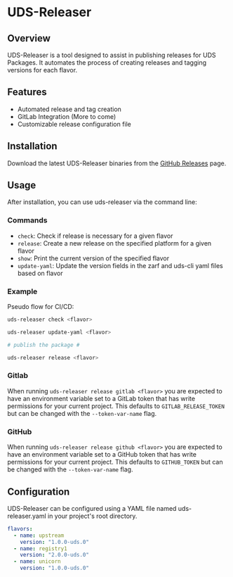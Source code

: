 # UDS-Releaser

## Overview

UDS-Releaser is a tool designed to assist in publishing releases for UDS Packages. It automates the process of creating releases and tagging versions for each flavor.

## Features

- Automated release and tag creation
- GitLab Integration (More to come)
- Customizable release configuration file

## Installation

Download the latest UDS-Releaser binaries from the [GitHub Releases](https://github.com/defenseunicorns/uds-releaser/releases) page.

## Usage

After installation, you can use uds-releaser via the command line:

### Commands

- `check`: Check if release is necessary for a given flavor
- `release`: Create a new release on the specified platform for a given flavor
- `show`: Print the current version of the specified flavor
- `update-yaml`: Update the version fields in the zarf and uds-cli yaml files based on flavor

### Example

Pseudo flow for CI/CD:

```bash
uds-releaser check <flavor>

uds-releaser update-yaml <flavor>

# publish the package #

uds-releaser release <flavor>
```

### Gitlab

When running `uds-releaser release gitlab <flavor>` you are expected to have an environment variable set to a GitLab token that has write permissions for your current project. This defaults to `GITLAB_RELEASE_TOKEN` but can be changed with the `--token-var-name` flag.

### GitHub

When running `uds-releaser release github <flavor>` you are expected to have an environment variable set to a GitHub token that has write permissions for your current project. This defaults to `GITHUB_TOKEN` but can be changed with the `--token-var-name` flag.

## Configuration

UDS-Releaser can be configured using a YAML file named uds-releaser.yaml in your project's root directory.

```yaml
flavors:
  - name: upstream
    version: "1.0.0-uds.0"
  - name: registry1
    version: "2.0.0-uds.0"
  - name: unicorn
    version: "1.0.0-uds.0"
```
